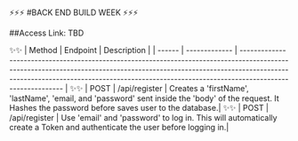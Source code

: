 ⚡️⚡️⚡️ #BACK END BUILD WEEK ⚡️⚡️⚡️


##Access Link: TBD 



✨✨
| Method | Endpoint      | Description                                                                                                                                                                                                                                                            |
| ------ | ------------- | ---------------------------------------------------------------------------------------------------------------------------------------------------------------------------------------------------------------------------------------------------------------------- |
✨✨
| POST   | /api/register  | Creates a 'firstName', 'lastName', 'email, and 'password' sent inside the 'body' of the request. It Hashes the password before saves user to the database.|
✨✨
| POST   | /api/register  | Use 'email' and 'password' to log in. This will automatically create a Token and authenticate the user before logging in.|  
